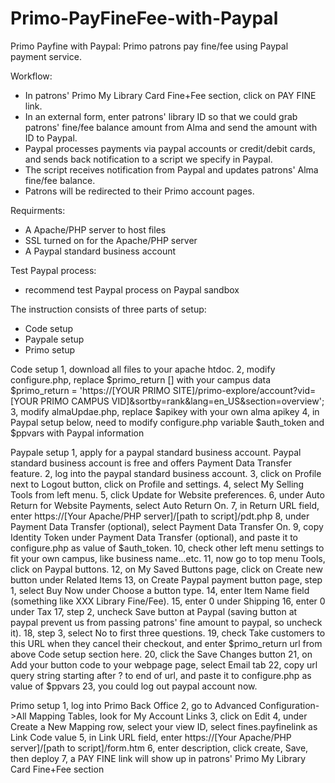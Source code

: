 # Primo-PayFineFee-with-Paypal
Primo Payfine with Paypal: Primo patrons pay fine/fee using Paypal payment service. 

Workflow:
* In patrons' Primo My Library Card Fine+Fee section, click on PAY FINE link.
* In an external form, enter patrons' library ID so that we could grab patrons' fine/fee balance amount from Alma and send the amount with ID to Paypal.
* Paypal processes payments via paypal accounts or credit/debit cards, and sends back notification to a script we specify in Paypal.
* The script receives notification from Paypal and updates patrons' Alma fine/fee balance.
* Patrons will be redirected to their Primo account pages.

Requirments:
* A Apache/PHP server to host files
* SSL turned on for the Apache/PHP server
* A Paypal standard business account

Test Paypal process:
* recommend test Paypal process on Paypal sandbox

The instruction consists of three parts of setup:
* Code setup
* Paypale setup
* Primo setup

Code setup
1, download all files to your apache htdoc. 
2, modify configure.php, replace $primo_return [] with your campus data
$primo_return = 'https://[YOUR PRIMO SITE]/primo-explore/account?vid=[YOUR PRIMO CAMPUS VID]&sortby=rank&lang=en_US&section=overview';
3, modify almaUpdae.php, replace $apikey with your own alma apikey
4, in Paypal setup below, need to modify configure.php variable $auth_token and $ppvars with Paypal information


Paypale setup
1, apply for a paypal standard business account. Paypal standard business account is free and offers Payment Data Transfer feature.
2, log into the paypal standard business account.
3, click on Profile next to Logout button, click on Profile and settings.
4, select My Selling Tools from left menu.
5, click Update for Website preferences.
6, under Auto Return for Website Payments, select Auto Return On.
7, in Return URL field, enter https://[Your Apache/PHP server]/[path to script]/pdt.php 
8, under Payment Data Transfer (optional), select Payment Data Transfer On.
9, copy Identity Token under Payment Data Transfer (optional), and paste it to configure.php as value of $auth_token. 
10, check other left menu settings to fit your own campus, like business name...etc.
11, now go to top menu Tools, click on Paypal buttons.
12, on My Saved Buttons page, click on Create new button under Related Items 
13, on Create Paypal payment button page, step 1, select Buy Now under Choose a button type.
14, enter Item Name field (something like XXX Library Fine/Fee).
15, enter 0 under Shipping
16, enter 0 under Tax
17, step 2, uncheck Save button at Paypal (saving button at paypal prevent us from passing patrons' fine amount to paypal, so uncheck it).
18, step 3, select No to first three questions.
19, check Take customers to this URL when they cancel their checkout, and enter $primo_return url from above Code setup section here.
20, click the Save Changes button
21, on Add your button code to your webpage page, select Email tab
22, copy url query string starting after ? to end of url, and paste it to configure.php as value of $ppvars
23, you could log out paypal account now.

Primo setup
1, log into Primo Back Office
2, go to Advanced Configuration->All Mapping Tables, look for My Account Links
3, click on Edit
4, under Create a New Mapping row, select your view ID, select fines.payfinelink as Link Code value
5, in Link URL field, enter https://[Your Apache/PHP server]/[path to script]/form.htm
6, enter description, click create, Save, then deploy
7, a PAY FINE link will show up in patrons' Primo My Library Card Fine+Fee section




